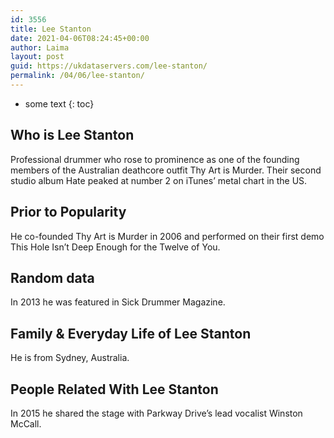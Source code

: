 ```yaml
---
id: 3556
title: Lee Stanton
date: 2021-04-06T08:24:45+00:00
author: Laima
layout: post
guid: https://ukdataservers.com/lee-stanton/
permalink: /04/06/lee-stanton/
---
```


* some text
{: toc}


## Who is Lee Stanton
                  
                  
                  
Professional drummer who rose to prominence as one of the founding members of the Australian deathcore outfit Thy Art is Murder. Their second studio album Hate peaked at number 2 on iTunes&#8217; metal chart in the US.
                  
              
            
              
            
                
                
                
## Prior to Popularity
                  
                  
                  
He co-founded Thy Art is Murder in 2006 and performed on their first demo This Hole Isn&#8217;t Deep Enough for the Twelve of You.
                  
              
            
              
            
                
                
                
## Random data
                  
                  
                  
In 2013 he was featured in Sick Drummer Magazine.
                  
              
            
              
            
                
                
                
## Family & Everyday Life of Lee Stanton
                  
                  
                  
He is from Sydney, Australia.
                  
              
            
              
            
                
                
                
## People Related With Lee Stanton
                  
                  
                  
In 2015 he shared the stage with Parkway Drive&#8217;s lead vocalist Winston McCall.
                  
              
            
              
            
                
              
            
              
              
            
            
              
            
          
          
          